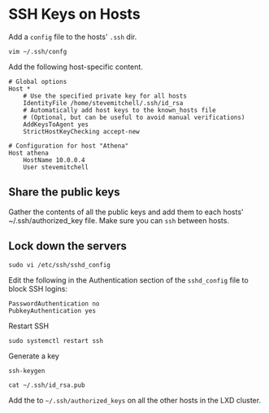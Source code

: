 # SSH Keys on Hosts

Add a `config` file to the hosts' `.ssh` dir.

```shell
vim ~/.ssh/confg
```

Add the following host-specific content.

```shell
# Global options
Host *
    # Use the specified private key for all hosts
    IdentityFile /home/stevemitchell/.ssh/id_rsa
    # Automatically add host keys to the known_hosts file
    # (Optional, but can be useful to avoid manual verifications)
    AddKeysToAgent yes
    StrictHostKeyChecking accept-new

# Configuration for host "Athena"
Host athena
    HostName 10.0.0.4
    User stevemitchell
```
## Share the public keys

Gather the contents of all the public keys and add them to each hosts' ~/.ssh/authorized_key file. Make sure you can `ssh` between hosts.

## Lock down the servers

```shell
sudo vi /etc/ssh/sshd_config
```

Edit the following in the Authentication section of the `sshd_config` file to block SSH logins:

```shell
PasswordAuthentication no
PubkeyAuthentication yes
```

Restart SSH

```shell
sudo systemctl restart ssh
```
Generate a key

```shell
ssh-keygen

cat ~/.ssh/id_rsa.pub
```

Add the to `~/.ssh/authorized_keys` on all the other hosts in the LXD cluster.

